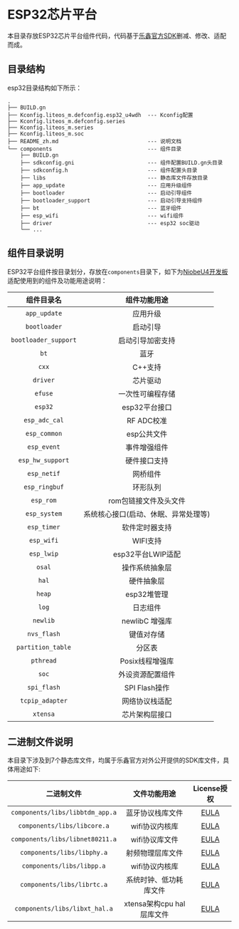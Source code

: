 # ESP32芯片平台

本目录存放ESP32芯片平台组件代码，代码基于[乐鑫官方SDK](https://github.com/espressif/esp-idf/tree/release/v4.3/components)删减、修改、适配而成。

## 目录结构

esp32目录结构如下所示：

```
.
├── BUILD.gn
├── Kconfig.liteos_m.defconfig.esp32_u4wdh	---	Kconfig配置
├── Kconfig.liteos_m.defconfig.series		
├── Kconfig.liteos_m.series						
├── Kconfig.liteos_m.soc						
├── README_zh.md							---	说明文档
└── components								---	组件目录
    ├── BUILD.gn
    ├── sdkconfig.gni						---	组件配置BUILD.gn头目录
    ├── sdkconfig.h							---	组件配置头目录
    ├── libs								--- 静态库文件存放目录
    ├── app_update							--- 应用升级组件
    ├── bootloader							--- 启动引导组件
    ├── bootloader_support					--- 启动引导支持组件
    ├── bt									--- 蓝牙组件
    ├── esp_wifi							--- wifi组件
    ├── driver								--- esp32 soc驱动
    └── ...
```

## 组件目录说明

ESP32平台组件按目录划分，存放在`components`目录下，如下为[NiobeU4开发板](https://gitee.com/openharmony-sig/device_board_openvalley/blob/master/niobeu4/README_zh.md)适配使用到的组件及功能用途说明：

| 组件目录名  | 组件功能用途 |
| :-----------: | :----------------------------------------------------------: |
| `app_update` | 应用升级 |
| `bootloader` | 启动引导 |
| `bootloader_support` | 启动引导加密支持 |
| `bt` | 蓝牙 |
| `cxx` | C++支持 |
| `driver` | 芯片驱动 |
| `efuse` | 一次性可编程存储 |
| `esp32` | esp32平台接口 |
| `esp_adc_cal` | RF ADC校准 |
| `esp_common` | esp公共文件 |
| `esp_event` | 事件增强组件 |
| `esp_hw_support` | 硬件接口支持 |
| `esp_netif` | 网桥组件 |
| `esp_ringbuf` | 环形队列 |
| `esp_rom` | rom包链接文件及头文件 |
| `esp_system` | 系统核心接口(启动、休眠、异常处理等) |
| `esp_timer` | 软件定时器支持 |
| `esp_wifi` | WIFI支持 |
| `esp_lwip` | esp32平台LWIP适配 |
| `osal` | 操作系统抽象层 |
| `hal` | 硬件抽象层 |
| `heap` | esp32堆管理 |
| `log` | 日志组件 |
| `newlib` | newlibC 增强库 |
| `nvs_flash` | 键值对存储 |
| `partition_table` | 分区表 |
| `pthread` | Posix线程增强库 |
| `soc` | 外设资源配置组件 |
| `spi_flash` | SPI Flash操作 |
| `tcpip_adapter` | 网络协议栈适配 |
| `xtensa` | 芯片架构层接口 |



## 二进制文件说明

本目录下涉及到7个静态库文件，均属于乐鑫官方对外公开提供的SDK库文件，具体用途如下:

|           二进制文件            |       文件功能用途        | License授权 |
| :-----------------------------: | :-----------------------: |:-----------------------: |
| `components/libs/libbtdm_app.a` |     蓝牙协议栈库文件      |[EULA](../EULA)|
|   `components/libs/libcore.a`   |      wifi协议内核库       |[EULA](../EULA)|
| `components/libs/libnet80211.a` |      wifi协议库文件       |[EULA](../EULA)|
|   `components/libs/libphy.a`    |     射频物理层库文件      |[EULA](../EULA)|
|    `components/libs/libpp.a`    |      wifi协议内核库       |[EULA](../EULA)|
|   `components/libs/librtc.a`    |  系统时钟、低功耗库文件   |[EULA](../EULA)|
|  `components/libs/libxt_hal.a`  | xtensa架构cpu hal层库文件 |[EULA](../EULA)|

